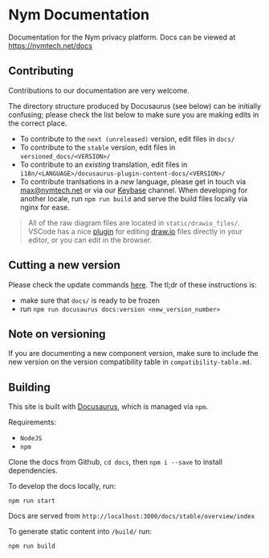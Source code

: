 # Nym Documentation

Documentation for the Nym privacy platform. Docs can be viewed at https://nymtech.net/docs

## Contributing

Contributions to our documentation are very welcome. 

The directory structure produced by Docusaurus (see below) can be initially confusing; please check the list below to make sure you are making edits in the correct place. 

* To contribute to the `next (unreleased)` version, edit files in `docs/`
* To contribute to the `stable` version, edit files in `versioned_docs/<VERSION>/`
* To contribute to an *existing* translation, edit files in `i18n/<LANGUAGE>/docusaurus-plugin-content-docs/<VERSION>/` 
* To contribute tranlsations in a *new* language, please get in touch via max@nymtech.net or via our [Keybase](https://keybase.io/team/nymtech.friends) channel. When developing for another locale, run `npm run build` and serve the build files locally via nginx for ease. 

> All of the raw diagram files are located in `static/drawio_files/`. VSCode has a nice [plugin](https://marketplace.visualstudio.com/items?itemName=hediet.vscode-drawio) for editing [draw.io](https://app.diagrams.net/) files directly in your editor, or you can edit in the browser.

## Cutting a new version

Please check the update commands [here](https://docusaurus.io/docs/versioning#tagging-a-new-version). The tl;dr of these instructions is: 
* make sure that `docs/` is ready to be frozen 
* run `npm run docusaurus docs:version <new_version_number>`

## Note on versioning 

If you are documenting a new component version, make sure to include the new version on the version compatibility table in `compatibility-table.md`.  

## Building

This site is built with [Docusaurus](https://docusaurus.io/), which is managed via `npm`. 

Requirements:

* `NodeJS` 
* `npm` 

Clone the docs from Github, `cd docs`, then `npm i --save` to install dependencies. 

To develop the docs locally, run:

```console
npm run start
```

Docs are served from `http://localhost:3000/docs/stable/overview/index`

To generate static content into `/build/` run:

```console
npm run build
```
